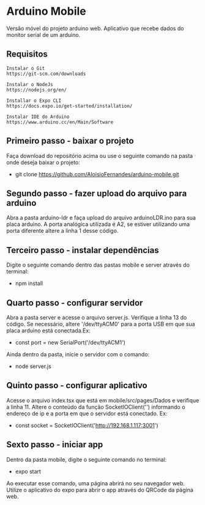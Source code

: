# Arduino Mobile
Versão móvel do projeto arduino web. Aplicativo que recebe dados do monitor serial de um arduino. 

## Requisitos
    Instalar o Git
    https://git-scm.com/downloads

    Instalar o NodeJs
    https://nodejs.org/en/

    Installar o Expo CLI
    https://docs.expo.io/get-started/installation/

    Instalar IDE do Arduino
    https://www.arduino.cc/en/Main/Software

## Primeiro passo - baixar o projeto
Faça download do repositório acima ou use o seguinte comando na pasta onde deseja baixar o projeto:
 - git clone https://github.com/AloisioFernandes/arduino-mobile.git

## Segundo passo - fazer upload do arquivo para arduino
Abra a pasta arduino-ldr e faça upload do arquivo arduinoLDR.ino para sua placa arduino. A porta analógica utilizada é A2, se estiver utilizando uma porta diferente altere a linha 1 desse código.

## Terceiro passo - instalar dependências
Digite o seguinte comando dentro das pastas mobile e server através do terminal:
 - npm install

## Quarto passo - configurar servidor
Abra a pasta server e acesse o arquivo server.js. Verifique a linha 13 do código. Se necessário, altere '/dev/ttyACM0' para a porta USB em que sua placa arduino está conectada.Ex:
 - const port = new SerialPort('/dev/ttyACM1')

Ainda dentro da pasta, inicie o servidor com o comando:
 - node server.js

## Quinto passo - configurar aplicativo
Acesse o arquivo index.tsx que está em mobile/src/pages/Dados e verifique a linha 11. Altere o conteúdo da função SocketIOClient('') informando o endereço de ip e a porta em que o servidor está conectado. Ex:
 - const socket = SocketIOClient('http://192.168.1.117:3001')

## Sexto passo - iniciar app
Dentro da pasta mobile, digite o seguinte comando no terminal: 
 - expo start

Ao executar esse comando, uma página abrirá no seu navegador web. Utilize o aplicativo do expo para abrir o app através do QRCode da página web.